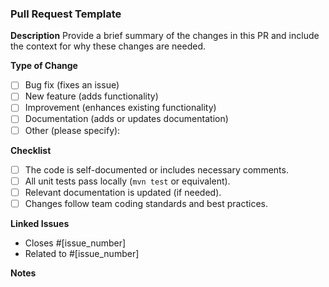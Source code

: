 ### Pull Request Template

**Description**
Provide a brief summary of the changes in this PR and include the context for why these changes are
needed.

**Type of Change**

- [ ] Bug fix (fixes an issue)
- [ ] New feature (adds functionality)
- [ ] Improvement (enhances existing functionality)
- [ ] Documentation (adds or updates documentation)
- [ ] Other (please specify):

**Checklist**

- [ ] The code is self-documented or includes necessary comments.
- [ ] All unit tests pass locally (`mvn test` or equivalent).
- [ ] Relevant documentation is updated (if needed).
- [ ] Changes follow team coding standards and best practices.

**Linked Issues**

- Closes #[issue_number]
- Related to #[issue_number]

**Notes**
